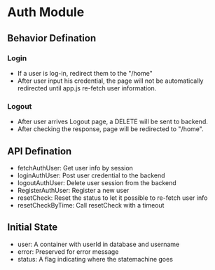 # Auth Module

## Behavior Defination

### Login

-   If a user is log-in, redirect them to the "/home"
-   After user input his credential, the page will not be automatically redirected until app.js re-fetch user information.

### Logout

-   After user arrives Logout page, a DELETE will be sent to backend.
-   After checking the response, page will be redirected to "/home".

## API Defination

-   fetchAuthUser: Get user info by session
-   loginAuthUser: Post user credential to the backend
-   logoutAuthUser: Delete user session from the backend
-   RegisterAuthUser: Register a new user
-   resetCheck: Reset the status to let it possible to re-fetch user info
-   resetCheckByTime: Call resetCheck with a timeout

## Initial State

-   user: A container with userId in database and username
-   error: Preserved for error message
-   status: A flag indicating where the statemachine goes
